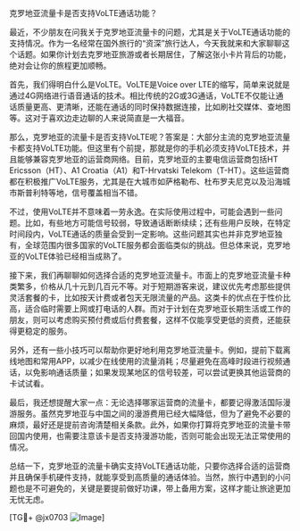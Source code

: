 克罗地亚流量卡是否支持VoLTE通话功能？

最近，不少朋友在问我关于克罗地亚流量卡的问题，尤其是关于VoLTE通话功能的支持情况。作为一名经常在国外旅行的“资深”旅行达人，今天我就来和大家聊聊这个话题。如果你计划去克罗地亚旅游或者长期居住，了解这张小卡片背后的功能，绝对会让你的旅程更加顺畅。

首先，我们得明白什么是VoLTE。VoLTE是Voice over LTE的缩写，简单来说就是通过4G网络进行语音通话的技术。相比传统的2G或3G通话，VoLTE不仅能让通话质量更高、更清晰，还能在通话的同时保持数据连接，比如刷社交媒体、查地图等。这对于喜欢边走边聊的人来说简直是一大福音。

那么，克罗地亚的流量卡是否支持VoLTE呢？答案是：大部分主流的克罗地亚流量卡都支持VoLTE功能。但这里有个前提，那就是你的手机必须支持VoLTE技术，并且能够兼容克罗地亚的运营商网络。目前，克罗地亚的主要电信运营商包括HT Ericsson（HT）、A1 Croatia（A1）和T-Hrvatski Telekom（T-HT）。这些运营商都在积极推广VoLTE服务，尤其是在大城市如萨格勒布、杜布罗夫尼克以及沿海城市斯普利特等地，信号覆盖相当不错。

不过，使用VoLTE并不意味着一劳永逸。在实际使用过程中，可能会遇到一些问题。比如，有些地方可能信号较弱，导致通话断断续续；还有些用户反映，在特定时间段内，VoLTE通话的质量会受到一定影响。这些问题其实也并非克罗地亚独有，全球范围内很多国家的VoLTE服务都会面临类似的挑战。但总体来说，克罗地亚的VoLTE体验已经相当成熟了。

接下来，我们再聊聊如何选择合适的克罗地亚流量卡。市面上的克罗地亚流量卡种类繁多，价格从几十元到几百元不等。对于短期游客来说，建议优先考虑那些提供灵活套餐的卡，比如按天计费或者包天无限流量的产品。这类卡的优点在于性价比高，适合临时需要上网或打电话的人群。而对于计划在克罗地亚长期生活或工作的朋友，则可以考虑购买预付费或后付费套餐，这样不仅能享受更低的资费，还能获得更稳定的服务。

另外，还有一些小技巧可以帮助你更好地利用克罗地亚流量卡。例如，提前下载离线地图和常用APP，以减少在线使用的流量消耗；尽量避免在高峰时段进行视频通话，以免影响通话质量；如果发现某地区的信号较差，可以尝试更换其他运营商的卡试试看。

最后，我还想提醒大家一点：无论选择哪家运营商的流量卡，都要记得激活国际漫游服务。虽然克罗地亚与中国之间的漫游费用已经大幅降低，但为了避免不必要的麻烦，最好还是提前咨询清楚相关条款。此外，如果你打算将克罗地亚的流量卡带回国内使用，也需要注意该卡是否支持漫游功能，否则可能会出现无法正常使用的情况。

总结一下，克罗地亚的流量卡确实支持VoLTE通话功能，只要你选择合适的运营商并且确保手机硬件支持，就能享受到高质量的通话体验。当然，旅行中遇到的小问题也是不可避免的，关键是要提前做好功课，带上备用方案，这样才能让旅途更加无忧无虑。

[TG💪+ @jx0703 ![Image](https://github.com/user-attachments/assets/dbca1d08-cadb-493c-b0ec-ad6f7a83f270)]